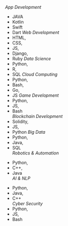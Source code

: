 *App Development*
- JAVA
- Kotlin
- Swift
- Dart
*Web Development*
- HTML, 
- CSS, 
- JS, 
- Django,
- Ruby
*Data Science*
- Python, 
- R, 
- SQL 
*Cloud Computing*
- Python,
- Bash, 
- Go, 
- JS
*Game Development*
-  Python,
- JS, 
- Bash  
*Blockchain Development*
- Solidity,
- JS, 
- Python
*Big Data*
- Python, 
- Java,
- SQL  
*Robotics & Automation*
* Python,
* C++, 
* Java  
*AI & NLP*
- Python, 
- Java, 
- C++  
*Cyber Security*
- Python, 
- JS, 
- Bash